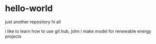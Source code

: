 # hello-world
just another repository
hi all

i like to learn how to use git hub, john
i make model for renewable energy projects
